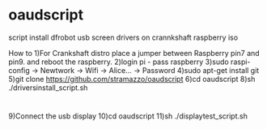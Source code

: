 # oaudscript
script install dfrobot usb screen drivers on crannkshaft raspberry iso

How to
1)For Crankshaft distro place a jumper between Raspberry pin7 and pin9. and reboot the raspberry.
2)login pi - pass raspberry
3)sudo raspi-config -> Newtwork -> Wifi -> Alice... -> Password
4)sudo apt-get install git
5)git clone https://github.com/stramazzo/oaudscript
6)cd oaudscript
8)sh ./driversinstall_script.sh
#
9)Connect the usb display
10)cd oaudscript
11)sh ./displaytest_script.sh
